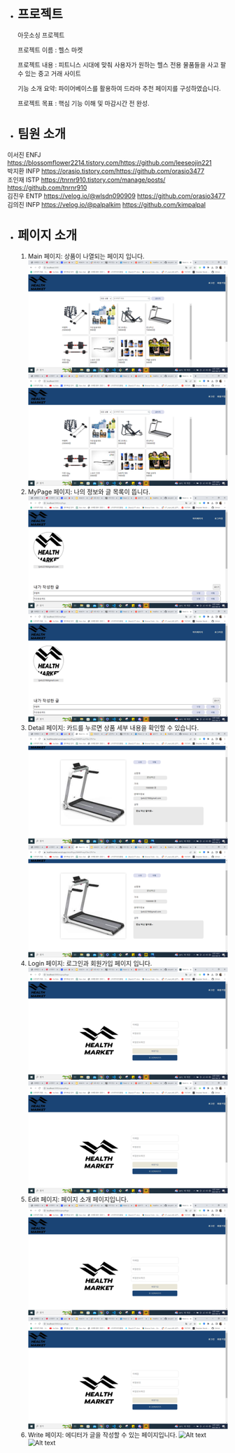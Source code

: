 - # 프로젝트

  아웃소싱 프로젝트

  프로젝트 이름 : 헬스 마켓

  프로젝트 내용 : 피트니스 시대에 맞춰 사용자가 원하는 헬스 전용 물품들을 사고 팔 수 있는 중고 거래 사이트


  기능 소개 요약: 파이어베이스를 활용하여 드라마 추천 페이지를 구성하였습니다.

  프로젝트 목표 : 핵심 기능 이해 및 마감시간 전 완성.

- # 팀원 소개

이서진 ENFJ https://blossomflower2214.tistory.com/https://github.com/leeseojin221 <br/>
박지환 INFP https://orasio.tistory.com/https://github.com/orasio3477 <br/>
조인재 ISTP https://tnrnr910.tistory.com/manage/posts/ https://github.com/tnrnr910 <br/>
김진우 ENTP https://velog.io/@wlsdn090909 https://github.com/orasio3477 <br/>
김의진 INFP https://velog.io/@palpalkim https://github.com/kimpalpal <br/>

- # 페이지 소개

  1. Main 페이지: 상품이 나열되는 페이지 입니다. ![Alt text](./src/assets/mainPage2.png)![Alt text](./src/assets/mainPage2.png) <br/>
  2. MyPage 페이지: 나의 정보와 글 목록이 뜹니다. ![Alt text](./src/assets/MyPage.png)![Alt text](./src/assets/MyPage.png) <br/>
  3. Detail 페이지: 카드를 누르면 상품 세부 내용을 확인할 수 있습니다. ![Alt text](./src/assets/detailPage.png)![Alt text](./src/assets/detailPage.png) <br/>
  4. Login 페이지: 로그인과 회원가입 페이지 입니다. ![Alt text](./src/assets/SingupPage.png)![Alt text](./src/assets/SingupPage.png) <br/>
  5. Edit 페이지: 페이지 소개 페이지입니다. ![Alt text](./src/assets/SingupPage.png)![Alt text](./src/assets/SingupPage.png) <br/>
  6. Write 페이지: 에디터가 글을 작성할 수 있는 페이지입니다. ![Alt text](./src/assets/Writemodal)![Alt text](./src/assets/Writemodal) <br/>
